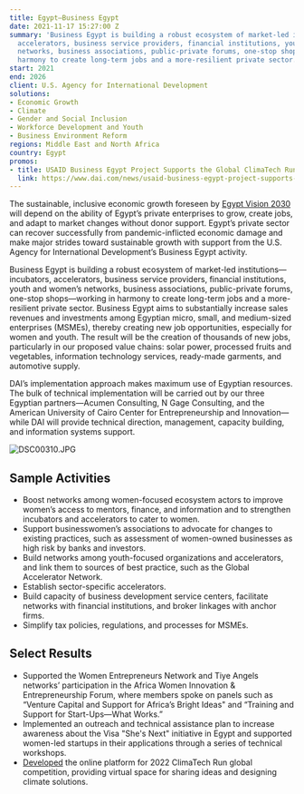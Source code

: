```yaml
---
title: Egypt—Business Egypt
date: 2021-11-17 15:27:00 Z
summary: 'Business Egypt is building a robust ecosystem of market-led institutions—incubators,
  accelerators, business service providers, financial institutions, youth and women’s
  networks, business associations, public-private forums, one-stop shops—working in
  harmony to create long-term jobs and a more-resilient private sector.  '
start: 2021
end: 2026
client: U.S. Agency for International Development
solutions:
- Economic Growth
- Climate
- Gender and Social Inclusion
- Workforce Development and Youth
- Business Environment Reform
regions: Middle East and North Africa
country: Egypt
promos:
- title: USAID Business Egypt Project Supports the Global ClimaTech Run 2022
  link: https://www.dai.com/news/usaid-business-egypt-project-supports-the-global-climatech-run-2022
---
```


The sustainable, inclusive economic growth foreseen by [Egypt Vision 2030](https://en.wikipedia.org/wiki/Egypt_Vision_2030) will depend on the ability of Egypt’s private enterprises to grow, create jobs, and adapt to market changes without donor support. Egypt’s private sector can recover successfully from pandemic-inflicted economic damage and make major strides toward sustainable growth with support from the U.S. Agency for International Development’s Business Egypt activity. 

Business Egypt is building a robust ecosystem of market-led institutions—incubators, accelerators, business service providers, financial institutions, youth and women’s networks, business associations, public-private forums, one-stop shops—working in harmony to create long-term jobs and a more-resilient private sector. Business Egypt aims to substantially increase sales revenues and investments among Egyptian micro, small, and medium-sized enterprises (MSMEs), thereby creating new job opportunities, especially for women and youth. The result will be the creation of thousands of new jobs, particularly in our proposed value chains: solar power, processed fruits and vegetables, information technology services, ready-made garments, and automotive supply.
 
DAI’s implementation approach makes maximum use of Egyptian resources. The bulk of technical implementation will be carried out by our three Egyptian partners—Acumen Consulting, N Gage Consulting, and the American University of Cairo Center for Entrepreneurship and Innovation—while DAI will provide technical direction, management, capacity building, and information systems support. 

![DSC00310.JPG](/uploads/DSC00310.JPG)

## Sample Activities

* Boost networks among women-focused ecosystem actors to improve women’s access to mentors, finance, and information and to strengthen incubators and accelerators to cater to women.
* Support businesswomen’s associations to advocate for changes to existing practices, such as assessment of women-owned businesses as high risk by banks and investors. 
* Build networks among youth-focused organizations and accelerators, and link them to sources of best practice, such as the Global Accelerator Network. 
* Establish sector-specific accelerators.
* Build capacity of business development service centers, facilitate networks with financial institutions, and broker linkages with anchor firms.
* Simplify tax policies, regulations, and processes for MSMEs.

## Select Results

* Supported the Women Entrepreneurs Network and Tiye Angels networks’ participation in the Africa Women Innovation & Entrepreneurship Forum, where members spoke on panels such as “Venture Capital and Support for Africa’s Bright Ideas" and “Training and Support for Start-Ups—What Works.”
* Implemented an outreach and technical assistance plan to increase awareness about the Visa "She's Next" initiative in Egypt and supported women-led startups in their applications through a series of technical workshops.
* [Developed](https://www.dai.com/news/usaid-business-egypt-project-supports-the-global-climatech-run-2022) the online platform for 2022 ClimaTech Run global competition, providing virtual space for sharing ideas and designing climate solutions.